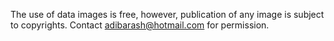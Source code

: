 The use of data images is free, however, publication of any image is subject to copyrights. Contact adibarash@hotmail.com for permission.
